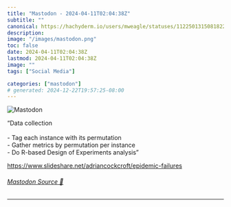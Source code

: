 ```yaml
---
title: "Mastodon - 2024-04-11T02:04:38Z"
subtitle: ""
canonical: https://hachyderm.io/users/mweagle/statuses/112250131508182220
description:
image: "/images/mastodon.png"
toc: false
date: 2024-04-11T02:04:38Z
lastmod: 2024-04-11T02:04:38Z
image: ""
tags: ["Social Media"]

categories: ["mastodon"]
# generated: 2024-12-22T19:57:25-08:00
---
```

![Mastodon](/images/mastodon.png)

<p>“Data collection<br />﻿﻿<br />- Tag each instance with its permutation<br />﻿﻿- Gather metrics by permutation per instance<br />﻿﻿- Do R-based Design of Experiments analysis”</p><p><a href="https://www.slideshare.net/adriancockcroft/epidemic-failures" target="_blank" rel="nofollow noopener noreferrer" translate="no"><span class="invisible">https://www.</span><span class="ellipsis">slideshare.net/adriancockcroft</span><span class="invisible">/epidemic-failures</span></a></p>


###### [Mastodon Source 🐘](https://hachyderm.io/@mweagle/112250131508182220)

___
